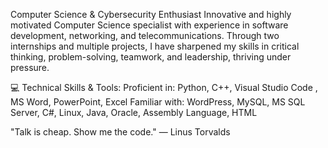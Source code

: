 Computer Science & Cybersecurity Enthusiast 
Innovative and highly motivated Computer Science specialist with experience in software development, networking, and telecommunications. Through two internships and multiple projects, I have sharpened my skills in critical thinking, problem-solving, teamwork, and leadership, thriving under pressure.

💻 Technical Skills & Tools:
Proficient in: Python, C++, Visual Studio Code , MS Word, PowerPoint, Excel
Familiar with: WordPress, MySQL, MS SQL Server, C#, Linux, Java, Oracle, Assembly Language, HTML


"Talk is cheap. Show me the code." — Linus Torvalds

